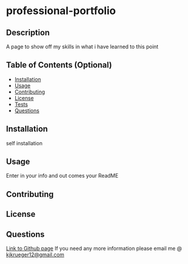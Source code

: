 # professional-portfolio 

 ## Description
  A page to show off my skills in what i have learned to this point

  ## Table of Contents (Optional)
  
  - [Installation](#installation)
  - [Usage](#usage)
  - [Contributing](#contributing)
  - [License](#license)
  - [Tests](#tests)
  - [Questions](#questions)

  ## Installation
  self installation

  
  
  
  ## Usage
  Enter in your info and out comes your ReadME

 
  
  ## Contributing
  
  
  
  
  ## License
  
    
    

  

  
  
  
  ## Questions
  [Link to Github page](https://github.com/KuJo7721)
  If you need any more information please email me @ kjkrueger12@gmail.com
  